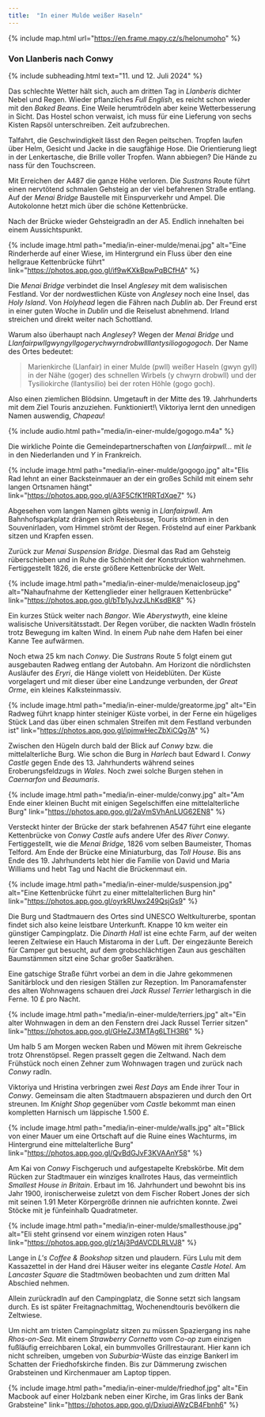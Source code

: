 ```yaml
---
title:  "In einer Mulde weißer Haseln"
---
```


{% include map.html url="https://en.frame.mapy.cz/s/helonumoho" %}

### Von Llanberis nach Conwy

{% include subheading.html text="11. und 12. Juli 2024" %}

Das schlechte Wetter hält sich, auch am dritten Tag in *Llanberis* dichter Nebel und Regen.
Wieder pflanzliches *Full English*, es reicht schon wieder mit den *Baked Beans*.
Eine Weile herumtrödeln aber keine Wetterbesserung in Sicht.
Das Hostel schon verwaist, ich muss für eine Lieferung von sechs Kisten Rapsöl unterschreiben.
Zeit aufzubrechen.

Talfahrt, die Geschwindigkeit lässt den Regen peitschen.
Tropfen laufen über Helm, Gesicht und Jacke in die saugfähige Hose.
Die Orientierung liegt in der Lenkertasche, die Brille voller Tropfen.
Wann abbiegen?
Die Hände zu nass für den Touchscreen.

Mit Erreichen der A487 die ganze Höhe verloren.
Die *Sustrans* Route führt einen nervtötend schmalen Gehsteig an der viel befahrenen Straße entlang.
Auf der *Menai Bridge* Baustelle mit Einspurverkehr und Ampel.
Die Autokolonne hetzt mich über die schöne Kettenbrücke.

Nach der Brücke wieder Gehsteigradln an der A5.
Endlich innehalten bei einem Aussichtspunkt.

{% include image.html path="media/in-einer-mulde/menai.jpg" alt="Eine Rinderherde auf einer Wiese, im Hintergrund ein Fluss über den eine hellgraue Kettenbrücke führt" link="https://photos.app.goo.gl/if9wKXkBpwPqBCfHA" %}

Die *Menai Bridge* verbindet die Insel *Anglesey* mit dem walisischen Festland.
Vor der nordwestlichen Küste von *Anglesey* noch eine Insel, das *Holy Island*.
Von *Holyhead* legen die Fähren nach *Dublin* ab.
Der Freund erst in einer guten Woche in *Dublin* und die Reiselust abnehmend.
Irland streichen und direkt weiter nach Schottland.

Warum also überhaupt nach *Anglesey*?
Wegen der *Menai Bridge* und *Llanfairpwll­gwyngyllgogery­chwyrndrobwll­llantysilio­gogogoch*.
Der Name des Ortes bedeutet:

>Marienkirche (Llanfair) in einer Mulde (pwll) weißer Haseln (gwyn gyll) in der Nähe (goger) des schnellen Wirbels (y chwyrn drobwll) und der Tysiliokirche (llantysilio) bei der roten Höhle (gogo goch).

Also einen ziemlichen Blödsinn.
Umgetauft in der Mitte des 19. Jahrhunderts mit dem Ziel Touris anzuziehen.
Funktioniert!\\
Viktoriya lernt den unnedigen Namen auswendig, *Chapeau*!

{% include audio.html path="media/in-einer-mulde/gogogo.m4a" %}

Die wirkliche Pointe die Gemeindepartnerschaften von *Llanfairpwll...* mit *le* in den Niederlanden und *Y* in Frankreich.

{% include image.html path="media/in-einer-mulde/gogogo.jpg" alt="Elis Rad lehnt an einer Backsteinmauer an der ein großes Schild mit einem sehr langen Ortsnamen hängt" link="https://photos.app.goo.gl/A3F5CfK1fRRTdXqe7" %}

Abgesehen vom langen Namen gibts wenig in *Llanfairpwll*.
Am Bahnhofsparkplatz drängen sich Reisebusse, Touris strömen in den Souvenirladen, vom Himmel strömt der Regen.
Fröstelnd auf einer Parkbank sitzen und Krapfen essen.

Zurück zur *Menai Suspension Bridge*.
Diesmal das Rad am Gehsteig rüberschieben und in Ruhe die Schönheit der Konstruktion wahrnehmen.
Fertiggestellt 1826, die erste größere Kettenbrücke der Welt.

{% include image.html path="media/in-einer-mulde/menaicloseup.jpg" alt="Nahaufnahme der Kettenglieder einer hellgrauen Kettenbrücke" link="https://photos.app.goo.gl/bTb1yJvzJLhKsdBK8" %}

Ein kurzes Stück weiter nach *Bangor*.
Wie *Aberystwyth*, eine kleine walisische Universitätsstadt.
Der Regen vorüber, die nackten Wadln frösteln trotz Bewegung im kalten Wind.
In einem *Pub* nahe dem Hafen bei einer Kanne Tee aufwärmen.

Noch etwa 25 km nach *Conwy*.
Die *Sustrans* Route 5 folgt einem gut ausgebauten Radweg entlang der Autobahn.
Am Horizont die nördlichsten Ausläufer des *Eryri*, die Hänge violett von Heideblüten.
Der Küste vorgelagert und mit dieser über eine Landzunge verbunden, der *Great Orme*, ein kleines Kalksteinmassiv.

{% include image.html path="media/in-einer-mulde/greatorme.jpg" alt="Ein Radweg führt knapp hinter steiniger Küste vorbei, in der Ferne ein hügeliges Stück Land das über einen schmalen Streifen mit dem Festland verbunden ist" link="https://photos.app.goo.gl/ipjmwHecZbXiCQg7A" %}

Zwischen den Hügeln durch bald der Blick auf *Conwy* bzw. die mittelalterliche Burg.
Wie schon die Burg in *Harlech* baut Edward I. *Conwy Castle* gegen Ende des 13. Jahrhunderts während seines Eroberungsfeldzugs in *Wales*.
Noch zwei solche Burgen stehen in *Caernarfon* und *Beaumaris*.

{% include image.html path="media/in-einer-mulde/conwy.jpg" alt="Am Ende einer kleinen Bucht mit einigen Segelschiffen eine mittelalterliche Burg" link="https://photos.app.goo.gl/2aVmSVhAnLUG62EN8" %}

Versteckt hinter der Brücke der stark befahrenen A547 führt eine elegante Kettenbrücke von *Conwy Castle* aufs andere Ufer des *River Conwy*.
Fertiggestellt, wie die *Menai Bridge*, 1826 vom selben Baumeister, Thomas Telford.
Am Ende der Brücke eine Miniaturburg, das *Toll House*.
Bis ans Ende des 19. Jahrhunderts lebt hier die Familie von David und Maria Williams und hebt Tag und Nacht die Brückenmaut ein.

{% include image.html path="media/in-einer-mulde/suspension.jpg" alt="Eine Kettenbrücke führt zu einer mittelalterlichen Burg hin" link="https://photos.app.goo.gl/oyrkRUwx249QsjGs9" %}

Die Burg und Stadtmauern des Ortes sind UNESCO Weltkulturerbe, spontan findet sich also keine leistbare Unterkunft.
Knappe 10 km weiter ein günstiger Campingplatz.
Die *Dinarth Hall* ist eine echte Farm, auf der weiten leeren Zeltwiese ein Hauch Mistaroma in der Luft.
Der eingezäunte Bereich für Camper gut besucht, auf dem grobschlächtigen Zaun aus geschälten Baumstämmen sitzt eine Schar großer Saatkrähen.

Eine gatschige Straße führt vorbei an dem in die Jahre gekommenen Sanitärblock und den riesigen Ställen zur Rezeption.
Im Panoramafenster des alten Wohnwagens schauen drei *Jack Russel Terrier* lethargisch in die Ferne.
10 £ pro Nacht.

{% include image.html path="media/in-einer-mulde/terriers.jpg" alt="Ein alter Wohnwagen in dem an den Fenstern drei Jack Russel Terrier sitzen" link="https://photos.app.goo.gl/GHeZJ3MTAg6LTH3R6" %}

Um halb 5 am Morgen wecken Raben und Möwen mit ihrem Gekreische trotz Ohrenstöpsel.
Regen prasselt gegen die Zeltwand.
Nach dem Frühstück noch einen Zehner zum Wohnwagen tragen und zurück nach *Conwy* radln.

Viktoriya und Hristina verbringen zwei *Rest Days* am Ende ihrer Tour in *Conwy*. 
Gemeinsam die alten Stadtmauern abspazieren und durch den Ort streunen.
Im *Knight Shop* gegenüber vom *Castle* bekommt man einen kompletten Harnisch um läppische 1.500 £.

{% include image.html path="media/in-einer-mulde/walls.jpg" alt="Blick von einer Mauer um eine Ortschaft auf die Ruine eines Wachturms, im Hintergrund eine mittelalterliche Burg" link="https://photos.app.goo.gl/QvBdGJvF3KVAAnY58" %}

Am Kai von *Conwy* Fischgeruch und aufgestapelte Krebskörbe.
Mit dem Rücken zur Stadtmauer ein winziges knallrotes Haus, das vermeintlich *Smallest House in Britain*.
Erbaut im 16. Jahrhundert und bewohnt bis ins Jahr 1900, ironischerweise zuletzt von dem Fischer Robert Jones der sich mit seinen 1.91 Meter Körpergröße drinnen nie aufrichten konnte.
Zwei Stöcke mit je fünfeinhalb Quadratmeter.

{% include image.html path="media/in-einer-mulde/smallesthouse.jpg" alt="Eli steht grinsend vor einem winzigen roten Haus" link="https://photos.app.goo.gl/z1Aj3PdAVCDLRLVJ8" %}

Lange in *L's Coffee & Bookshop* sitzen und plaudern.
Fürs Lulu mit dem Kassazettel in der Hand drei Häuser weiter ins elegante *Castle Hotel*.
Am *Lancaster Square* die Stadtmöwen beobachten und zum dritten Mal Abschied nehmen.

Allein zurückradln auf den Campingplatz, die Sonne setzt sich langsam durch.
Es ist später Freitagnachmittag, Wochenendtouris bevölkern die Zeltwiese.

Um nicht am tristen Campingplatz sitzen zu müssen Spaziergang ins nahe *Rhos-on-Sea*.
Mit einem *Strawberry Cornetto* vom *Co-op* zum einzigen fußläufig erreichbaren Lokal, ein bummvolles Grillrestaurant.
Hier kann ich nicht schreiben, umgeben von *Suburbia*-Wüste das einzige Bankerl im Schatten der Friedhofskirche finden.
Bis zur Dämmerung zwischen Grabsteinen und Kirchenmauer am Laptop tippen.

{% include image.html path="media/in-einer-mulde/friedhof.jpg" alt="Ein Macbook auf einer Holzbank neben einer Kirche, im Gras links der Bank Grabsteine" link="https://photos.app.goo.gl/DxiuqiAWzCB4Fbnh6" %}

